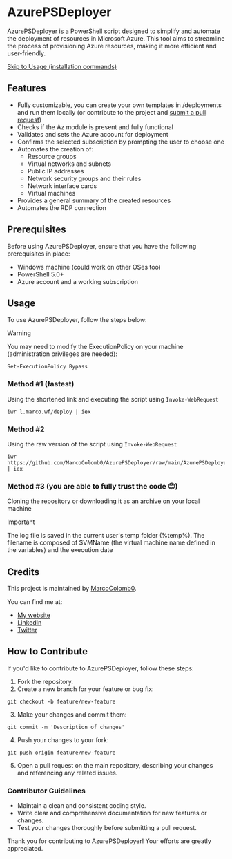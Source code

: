 # AzurePSDeployer

AzurePSDeployer is a PowerShell script designed to simplify and automate the deployment of resources in Microsoft Azure. This tool aims to streamline the process of provisioning Azure resources, making it more efficient and user-friendly.

[Skip to Usage (installation commands)](#usage)

## Features

- Fully customizable, you can create your own templates in /deployments and run them locally (or contribute to the project and [submit a pull request](#how-to-contribute))
- Checks if the Az module is present and fully functional
- Validates and sets the Azure account for deployment
- Confirms the selected subscription by prompting the user to choose one
- Automates the creation of:
  - Resource groups
  - Virtual networks and subnets
  - Public IP addresses
  - Network security groups and their rules
  - Network interface cards
  - Virtual machines
- Provides a general summary of the created resources
- Automates the RDP connection

## Prerequisites

Before using AzurePSDeployer, ensure that you have the following prerequisites in place:

- Windows machine (could work on other OSes too)
- PowerShell 5.0+
- Azure account and a working subscription

## Usage

To use AzurePSDeployer, follow the steps below:

> [!WARNING]
> You may need to modify the ExecutionPolicy on your machine (administration privileges are needed):
```
Set-ExecutionPolicy Bypass
```

### Method #1 (fastest)
Using the shortened link and executing the script using `Invoke-WebRequest`
```
iwr l.marco.wf/deploy | iex
```
### Method #2
Using the raw version of the script using `Invoke-WebRequest`
```
iwr https://github.com/MarcoColomb0/AzurePSDeployer/raw/main/AzurePSDeployer.ps1 | iex
```
### Method #3 (you are able to fully trust the code 😊)
Cloning the repository or downloading it as an [archive](https://github.com/MarcoColomb0/AzurePSDeployer/archive/refs/heads/main.zip) on your local machine


> [!IMPORTANT]  
> The log file is saved in the current user's temp folder (%temp%). The filename is composed of $VMName (the virtual machine name defined in the variables) and the execution date

## Credits

This project is maintained by [MarcoColomb0](https://github.com/MarcoColomb0).

You can find me at:
- [My website](https://marco.wf)
- [LinkedIn](https://linkedin.com/in/marcocolomb0)
- [Twitter](https://twitter.com/MarcoColomb0)

## How to Contribute

If you'd like to contribute to AzurePSDeployer, follow these steps:

1. Fork the repository.
2. Create a new branch for your feature or bug fix:
```
git checkout -b feature/new-feature
```
3. Make your changes and commit them:
```
git commit -m 'Description of changes'
```
4. Push your changes to your fork:
```
git push origin feature/new-feature
```
5. Open a pull request on the main repository, describing your changes and referencing any related issues.

### Contributor Guidelines

- Maintain a clean and consistent coding style.
- Write clear and comprehensive documentation for new features or changes.
- Test your changes thoroughly before submitting a pull request.

Thank you for contributing to AzurePSDeployer! Your efforts are greatly appreciated.
